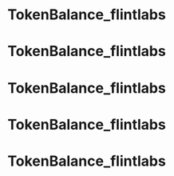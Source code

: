 # TokenBalance_flintlabs
# TokenBalance_flintlabs
# TokenBalance_flintlabs
# TokenBalance_flintlabs
# TokenBalance_flintlabs
